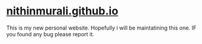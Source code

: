 # [nithinmurali.github.io](http://nithinmurali.github.io)
This is my new personal website. Hopefully i will be maintatining this one. IF you found any bug please report it.
